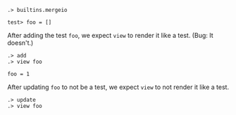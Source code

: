 ```ucm
.> builtins.mergeio
```

```unison
test> foo = []
```

After adding the test `foo`, we expect `view` to render it like a test. (Bug: It doesn't.)

```ucm
.> add
.> view foo
```

```unison
foo = 1
```

After updating `foo` to not be a test, we expect `view` to not render it like a test.

```ucm
.> update
.> view foo
```
